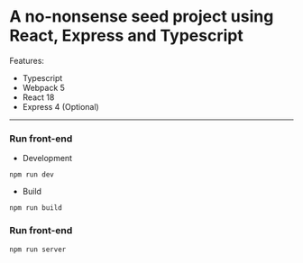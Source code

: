 # 
# A no-nonsense seed project using React, Express and Typescript


Features:

- Typescript
- Webpack 5
- React 18
- Express 4 (Optional)


---

### Run front-end

- Development

```
npm run dev
```

- Build

```
npm run build
```

### Run front-end

```
npm run server
```




